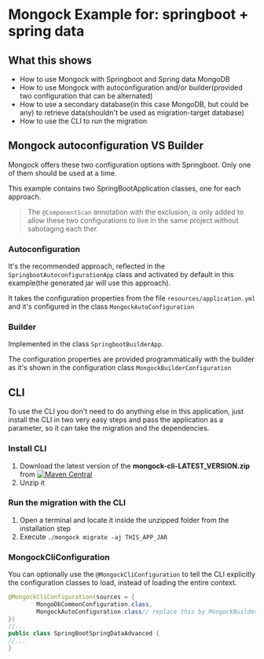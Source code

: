# Mongock Example for: springboot + spring data

## What this shows
- How to use Mongock with Springboot and Spring data MongoDB
- How to use Mongock with autoconfiguration and/or builder(provided two configuration that can be alternated)
- How to use a secondary database(in this case MongoDB, but could be any) to retrieve data(shouldn't be used as migration-target database)
- How to use the CLI to run the migration

## Mongock autoconfiguration VS Builder
Mongock offers these two configuration options with Springboot. Only one of them should be used at a time.

This example contains two SpringBootApplication classes, one for each approach.
> The `@ComponentScan` annotation with the exclusion, is only added to allow these two configurations to live in the same project without sabotaging each ther.

### Autoconfiguration
It's the recommended approach, reflected in the `SpringbootAutoconfigurationApp` class and activated by default in this example(the generated jar will use this approach).

It takes the configuration properties from the file `resources/application.yml` and it's configured in the class `MongockAutoConfiguration`


### Builder
Implemented in the class `SpringbootBuilderApp`.

The configuration properties are provided programmatically with the builder as it's shown in the configuration class `MongockBuilderConfiguration`

## CLI

To use the CLI you don't need to do anything else in this application, just install the CLI in two very easy steps and pass the application as a parameter, so it can take the migration and the dependencies.

### Install CLI
<!--  Remove this section with just the documentation link: https://www.mongock.io/cli-->
1. Download the latest version of the **mongock-cli-LATEST_VERSION.zip** from [![Maven Central](https://maven-badges.herokuapp.com/maven-central/io.mongock/mongock-cli/badge.png)](https://repo.maven.apache.org/maven2/io/mongock/mongock-cli/)
2. Unzip it

### Run the migration with the CLI

<!--  Remove this section with just the documentation link: https://www.mongock.io/cli/operations#migrate-->
1. Open a terminal and locate it inside the unzipped folder from the installation step
4. Execute `./mongock migrate -aj THIS_APP_JAR`

### MongockCliConfiguration

You can optionally use the `@MongockCliConfiguration` to tell the CLI explicitly the configuration classes to load, instead of loading the entire context.

```java
@MongockCliConfiguration(sources = {
        MongoDbCommonConfiguration.class,
        MongockAutoConfiguration.class// replace this by MongockBuilderConfiguration.class for builder approach
})
//...
public class SpringBootSpringDataAdvanced {
//...
}
```